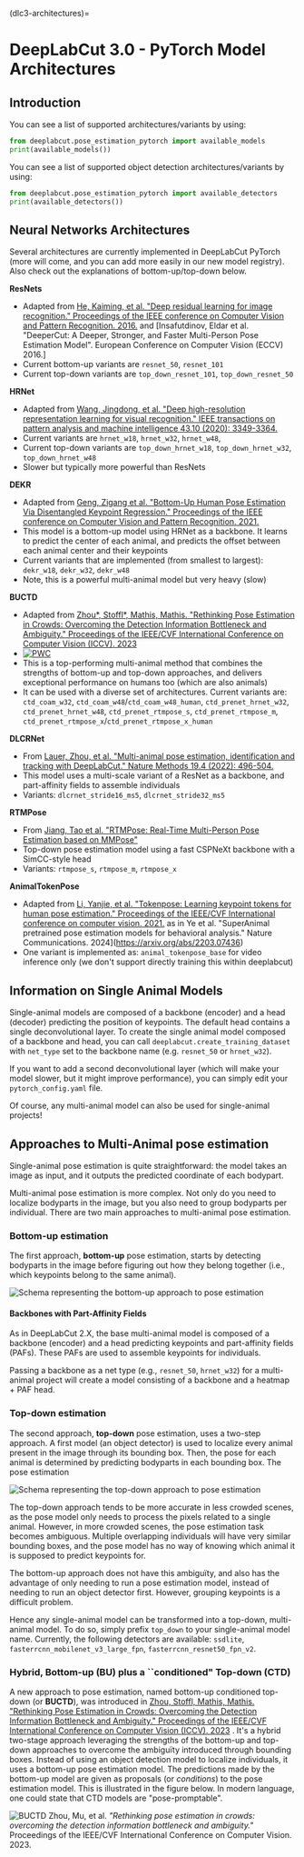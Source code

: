(dlc3-architectures)=
# DeepLabCut 3.0 - PyTorch Model Architectures

## Introduction

You can see a list of supported architectures/variants by using:

```python
from deeplabcut.pose_estimation_pytorch import available_models
print(available_models())
```

You can see a list of supported object detection architectures/variants by using:

```python
from deeplabcut.pose_estimation_pytorch import available_detectors
print(available_detectors())
```

## Neural Networks Architectures

Several architectures are currently implemented in DeepLabCut PyTorch (more will come,
and you can add more easily in our new model registry). Also check out the explanations of bottom-up/top-down below. 

**ResNets**
- Adapted from [He, Kaiming, et al. "Deep residual learning for image recognition." Proceedings of the IEEE conference on Computer Vision and Pattern Recognition. 2016.](https://openaccess.thecvf.com/content_cvpr_2016/html/He_Deep_Residual_Learning_CVPR_2016_paper.html) and [Insafutdinov, Eldar et al. "DeeperCut: A Deeper, Stronger, and Faster Multi-Person Pose Estimation Model". European Conference on Computer Vision (ECCV) 2016.]
- Current bottom-up variants are `resnet_50`, `resnet_101`
- Current top-down variants are `top_down_resnet_101`, `top_down_resnet_50`

**HRNet**
- Adapted from [Wang, Jingdong, et al. "Deep high-resolution representation learning for visual recognition." IEEE transactions on pattern analysis and machine intelligence 43.10 (2020): 3349-3364.](https://arxiv.org/abs/1908.07919)
- Current variants are `hrnet_w18`, `hrnet_w32`, `hrnet_w48`, 
- Current top-down variants are `top_down_hrnet_w18`, `top_down_hrnet_w32`, `top_down_hrnet_w48`
- Slower but typically more powerful than ResNets

**DEKR**
- Adapted from [Geng, Zigang et al. "Bottom-Up Human Pose Estimation Via Disentangled Keypoint Regression." Proceedings of the IEEE conference on Computer Vision and Pattern Recognition. 2021.](https://openaccess.thecvf.com/content/CVPR2021/papers/Geng_Bottom-Up_Human_Pose_Estimation_via_Disentangled_Keypoint_Regression_CVPR_2021_paper.pdf)
- This model is a bottom-up model using HRNet as a backbone. It learns to predict the center of each animal, and predicts the offset between each animal center and their keypoints
- Current variants that are implemented (from smallest to largest): `dekr_w18`, `dekr_w32`, `dekr_w48`
- Note, this is a powerful multi-animal model but very heavy (slow)

**BUCTD**
- Adapted from [Zhou\*, Stoffl\*, Mathis, Mathis. "Rethinking Pose Estimation in Crowds: Overcoming the Detection Information Bottleneck and Ambiguity." Proceedings of the IEEE/CVF International Conference on Computer Vision (ICCV). 2023](https://openaccess.thecvf.com/content/ICCV2023/papers/Zhou_Rethinking_Pose_Estimation_in_Crowds_Overcoming_the_Detection_Information_Bottleneck_ICCV_2023_paper.pdf)
- [![PWC](https://img.shields.io/endpoint.svg?url=https://paperswithcode.com/badge/rethinking-pose-estimation-in-crowds/pose-estimation-on-crowdpose)](https://paperswithcode.com/sota/pose-estimation-on-crowdpose?p=rethinking-pose-estimation-in-crowds)
- This is a top-performing multi-animal method that combines the strengths of bottom-up and top-down approaches, and delivers exceptional performance on humans too (which are also animals)
- It can be used with a diverse set of architectures. Current variants are: `ctd_coam_w32`, `ctd_coam_w48`/`ctd_coam_w48_human`, `ctd_prenet_hrnet_w32`, `ctd_prenet_hrnet_w48`, `ctd_prenet_rtmpose_s`, `ctd_prenet_rtmpose_m`, `ctd_prenet_rtmpose_x`/`ctd_prenet_rtmpose_x_human`

**DLCRNet**
- From [Lauer, Zhou, et al. "Multi-animal pose estimation, identification and tracking with DeepLabCut." Nature Methods 19.4 (2022): 496-504.](https://www.nature.com/articles/s41592-022-01443-0)
- This model uses a multi-scale variant of a ResNet as a backbone, and part-affinity fields to assemble individuals
- Variants: `dlcrnet_stride16_ms5`, `dlcrnet_stride32_ms5`

**RTMPose**
- From [Jiang, Tao et al. "RTMPose: Real-Time Multi-Person Pose Estimation based on MMPose"](https://arxiv.org/abs/2303.07399)
- Top-down pose estimation model using a fast CSPNeXt backbone with a SimCC-style head
- Variants: `rtmpose_s`, `rtmpose_m`, `rtmpose_x`

**AnimalTokenPose**
-  Adapted from [Li, Yanjie, et al. "Tokenpose: Learning keypoint tokens for human pose estimation." Proceedings of the IEEE/CVF International conference on computer vision. 2021.](https://arxiv.org/abs/2104.03516) as in Ye et al. "SuperAnimal pretrained pose estimation models for behavioral analysis." Nature Communications. 2024](https://arxiv.org/abs/2203.07436)
  - One variant is implemented as: `animal_tokenpose_base` for video inference only (we don't support directly training this within deeplabcut)


## Information on Single Animal Models

Single-animal models are composed of a backbone (encoder) and a head (decoder) 
predicting the position of keypoints. The default head contains a single deconvolutional
layer. To create the single animal model composed of a backbone and head, you can call
`deeplabcut.create_training_dataset` with `net_type` set to the backbone name (e.g. 
`resnet_50` or `hrnet_w32`).

If you want to add a second deconvolutional layer (which will make your model slower, 
but it might improve performance), you can simply edit your `pytorch_config.yaml` file.

Of course, any multi-animal model can also be used for single-animal projects!

## Approaches to Multi-Animal pose estimation

Single-animal pose estimation is quite straightforward: the model takes an image as 
input, and it outputs the predicted coordinate of each bodypart.

Multi-animal pose estimation is more complex. Not only do you need to localize bodyparts
in the image, but you also need to group bodyparts per individual. There are two main
approaches to multi-animal pose estimation.

### Bottom-up estimation

The first approach, **bottom-up** pose estimation, starts by detecting bodyparts in the
image before figuring out how they belong together (i.e., which keypoints belong to the
same animal).

![Schema representing the bottom-up approach to pose estimation](
assets/bottom-up-approach.png)

#### Backbones with Part-Affinity Fields 

As in DeepLabCut 2.X, the base multi-animal model is composed of a backbone (encoder) 
and a head predicting keypoints and part-affinity fields (PAFs). These PAFs are used to 
assemble keypoints for individuals.

Passing a backbone as a net type (e.g., `resnet_50`, `hrnet_w32`) for a multi-animal 
project will create a model consisting of a backbone and a heatmap + PAF head.

### Top-down estimation

The second approach, **top-down** pose estimation, uses a two-step approach. A first 
model (an object detector) is used to localize every animal present in the image through
its bounding box. Then, the pose for each animal is determined by predicting bodyparts
in each bounding box. The pose estimation 

![Schema representing the top-down approach to pose estimation](
assets/top-down-approach.png)

The top-down approach tends to be more accurate in less crowded scenes, as the pose 
model only needs to process the pixels related to a single animal. However, in more 
crowded scenes, the pose estimation task becomes ambiguous. Multiple overlapping 
individuals will have very similar bounding boxes, and the pose model has no way of 
knowing which animal it is supposed to predict keypoints for.

The bottom-up approach does not have this ambiguïty, and also has the advantage of
only needing to run a pose estimation model, instead of needing to run an object 
detector first. However, grouping keypoints is a difficult problem.


Hence any single-animal model can be transformed into a top-down, multi-animal model. To
do so, simply prefix `top_down` to your single-animal model name. Currently, the 
following detectors are available: `ssdlite`, `fasterrcnn_mobilenet_v3_large_fpn`,
`fasterrcnn_resnet50_fpn_v2`.


### Hybrid, Bottom-up (BU) plus a ``conditioned" Top-down (CTD)

A new approach to pose estimation, named bottom-up conditioned top-down (or **BUCTD**), was
introduced in [Zhou, Stoffl, Mathis, Mathis. "Rethinking Pose Estimation in Crowds: 
Overcoming the Detection Information Bottleneck and Ambiguity." Proceedings of the 
IEEE/CVF International Conference on Computer Vision (ICCV). 2023](
https://openaccess.thecvf.com/content/ICCV2023/papers/Zhou_Rethinking_Pose_Estimation_in_Crowds_Overcoming_the_Detection_Information_Bottleneck_ICCV_2023_paper.pdf)
. It's a hybrid two-stage approach leveraging the strengths of the bottom-up and
top-down approaches to overcome the ambiguïty introduced through bounding boxes. Instead
of using an object detection model to localize individuals, it uses a bottom-up pose 
estimation model. The predictions made by the bottom-up model are given as proposals (or
_conditions_) to the pose estimation model. This is illustrated in the figure below. In modern language, one could state that CTD models are "pose-promptable". 


![BUCTD](https://github.com/amathislab/BUCTD/raw/main/media/BUCTD_fig1.png)
Zhou, Mu, et al. *"Rethinking pose estimation in crowds: overcoming the
detection information bottleneck and ambiguity."* Proceedings of the IEEE/CVF
International Conference on Computer Vision. 2023.
